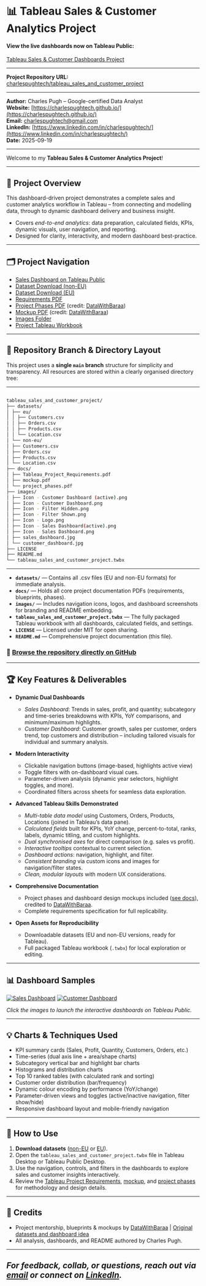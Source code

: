 # 📊 Tableau Sales & Customer Analytics Project

#### View the live dashboards now on Tableau Public:  
[Tableau Sales & Customer Dashboards Project](https://public.tableau.com/app/profile/charlespughtech/viz/tableau_sales_project/SalesDashboard)

---

**Project Repository URL:**  
[charlespughtech/tableau_sales_and_customer_project](https://github.com/charlespughtech/tableau_sales_and_customer_project)

---

**Author:** Charles Pugh – Google-certified Data Analyst  
**Website:** [https://charlespughtech.github.io/](https://charlespughtech.github.io/)  
**Email:** [charlespughtech@gmail.com](mailto:charlespughtech@gmail.com)  
**LinkedIn:** [https://www.linkedin.com/in/charlespughtech/](https://www.linkedin.com/in/charlespughtech/)  
**Date:** 2025-09-19  

---

Welcome to my **Tableau Sales & Customer Analytics Project**!  

---

## 📖 Project Overview

This dashboard-driven project demonstrates a complete sales and customer analytics workflow in Tableau – from connecting and modelling data, through to dynamic dashboard delivery and business insight.

- Covers *end-to-end analytics*: data preparation, calculated fields, KPIs, dynamic visuals, user navigation, and reporting.
- Designed for clarity, interactivity, and modern dashboard best-practice.

---

## 🗂️ Project Navigation

- [Sales Dashboard on Tableau Public](https://public.tableau.com/app/profile/charlespughtech/viz/tableau_sales_project/SalesDashboard)
- [Dataset Download (non-EU)](https://github.com/charlespughtech/tableau_sales_and_customer_project/tree/main/datasets/non-eu/)
- [Dataset Download (EU)](https://github.com/charlespughtech/tableau_sales_and_customer_project/tree/main/datasets/eu/)
- [Requirements PDF](https://github.com/charlespughtech/tableau_sales_and_customer_project/blob/main/docs/Tableau_Project_Requirements.pdf)
- [Project Phases PDF](https://github.com/charlespughtech/tableau_sales_and_customer_project/blob/main/docs/project_phases.pdf) (credit: [DataWithBaraa](https://github.com/DataWithBaraa/))
- [Mockup PDF](https://github.com/charlespughtech/tableau_sales_and_customer_project/blob/main/docs/mockup.pdf) (credit: [DataWithBaraa](https://github.com/DataWithBaraa/))
- [Images Folder](https://github.com/charlespughtech/tableau_sales_and_customer_project/tree/main/images/)
- [Project Tableau Workbook](https://github.com/charlespughtech/tableau_sales_and_customer_project/blob/main/tableau_sales_and_customer_project.twbx)

---

## 🌳 Repository Branch & Directory Layout

This project uses a **single `main` branch** structure for simplicity and transparency. All resources are stored within a clearly organised directory tree:

---

```bash

tableau_sales_and_customer_project/
├── datasets/
│ ├── eu/
│ │ ├── Customers.csv
│ │ ├── Orders.csv
│ │ ├── Products.csv
│ │ └── Location.csv
│ └── non-eu/
│ ├── Customers.csv
│ ├── Orders.csv
│ ├── Products.csv
│ └── Location.csv
├── docs/
│ ├── Tableau_Project_Requirements.pdf
│ ├── mockup.pdf
│ └── project_phases.pdf
├── images/
│ ├── Icon - Customer Dashboard (active).png
│ ├── Icon - Customer Dashboard.png
│ ├── Icon - Filter Hidden.png
│ ├── Icon - Filter Shown.png
│ ├── Icon - Logo.png
│ ├── Icon - Sales Dashboard(active).png
│ ├── Icon - Sales Dashboard.png
│ ├── sales_dashboard.jpg
│ └── customer_dashboard.jpg
├── LICENSE
├── README.md
└── tableau_sales_and_customer_project.twbx

```

---


- **`datasets/`** — Contains all .csv files (EU and non-EU formats) for immediate analysis.
- **`docs/`** — Holds all core project documentation PDFs (requirements, blueprints, phases).
- **`images/`** — Includes navigation icons, logos, and dashboard screenshots for branding and README embedding.
- **`tableau_sales_and_customer_project.twbx`** — The fully packaged Tableau workbook with all dashboards, calculated fields, and settings.
- **`LICENSE`** — Licensed under MIT for open sharing.
- **`README.md`** — Comprehensive project documentation (this file).

### 🔗 [Browse the repository directly on GitHub](https://github.com/charlespughtech/tableau_sales_and_customer_project/)

---

## 🏆 Key Features & Deliverables

- **Dynamic Dual Dashboards**  
  - *Sales Dashboard*: Trends in sales, profit, and quantity; subcategory and time-series breakdowns with KPIs, YoY comparisons, and minimum/maximum highlights.  
  - *Customer Dashboard*: Customer growth, sales per customer, orders trend, top customers and distribution – including tailored visuals for individual and summary analysis.

- **Modern Interactivity**  
  - Clickable navigation buttons (image-based, highlights active view)
  - Toggle filters with on-dashboard visual cues.
  - Parameter-driven analysis (dynamic year selectors, highlight toggles, and more).
  - Coordinated filters across sheets for seamless data exploration.

- **Advanced Tableau Skills Demonstrated**  
  - *Multi-table data model* using Customers, Orders, Products, Locations (joined in Tableau’s data pane).
  - *Calculated fields* built for KPIs, YoY change, percent-to-total, ranks, labels, dynamic titling, and custom highlights.
  - *Dual synchronised axes* for direct comparison (e.g. sales vs profit).
  - *Interactive tooltips* contextual to current selection.
  - *Dashboard actions*: navigation, highlight, and filter.
  - *Consistent branding* via custom icons and images for navigation/filter states.
  - *Clean, modular layouts* with modern UX considerations.

- **Comprehensive Documentation**  
  - Project phases and dashboard design mockups included ([see docs](https://github.com/charlespughtech/tableau_sales_and_customer_project/tree/main/docs/)), credited to [DataWithBaraa](https://github.com/DataWithBaraa/).
  - Complete requirements specification for full replicability.

- **Open Assets for Reproducibility**  
  - Downloadable datasets (EU and non-EU versions, ready for Tableau).
  - Full packaged Tableau workbook (`.twbx`) for local exploration or editing.

---

## 📊 Dashboard Samples

[![Sales Dashboard](https://github.com/charlespughtech/tableau_sales_and_customer_project/blob/main/images/sales_dashboard.jpg)](https://public.tableau.com/app/profile/charlespughtech/viz/tableau_sales_project/SalesDashboard)
[![Customer Dashboard](https://github.com/charlespughtech/tableau_sales_and_customer_project/blob/main/images/customer_dashboard.jpg)](https://public.tableau.com/app/profile/charlespughtech/viz/tableau_sales_project/SalesDashboard)

*Click the images to launch the interactive dashboards on Tableau Public.*

---

## 💡 Charts & Techniques Used

- KPI summary cards (Sales, Profit, Quantity, Customers, Orders, etc.)
- Time-series (dual axis line + area/shape charts)
- Subcategory vertical bar and highlight bar charts
- Histograms and distribution charts
- Top 10 ranked tables (with calculated rank and sorting)
- Customer order distribution (bar/frequency)
- Dynamic colour encoding by performance (YoY/change)
- Parameter-driven views and toggles (active/inactive navigation, filter show/hide)
- Responsive dashboard layout and mobile-friendly navigation

---

## 📝 How to Use

1. **Download datasets** ([non-EU](https://github.com/charlespughtech/tableau_sales_and_customer_project/tree/main/datasets/non-eu) or [EU](https://github.com/charlespughtech/tableau_sales_and_customer_project/tree/main/datasets/eu)).
2. Open the `tableau_sales_and_customer_project.twbx` file in Tableau Desktop or Tableau Public Desktop.
3. Use the navigation, controls, and filters in the dashboards to explore sales and customer insights interactively.
4. Review the [Tableau Project Requirements](https://github.com/charlespughtech/tableau_sales_and_customer_project/blob/main/docs/Tableau_Project_Requirements.pdf), [mockup](https://github.com/charlespughtech/tableau_sales_and_customer_project/blob/main/docs/mockup.pdf), and [project phases](https://github.com/charlespughtech/tableau_sales_and_customer_project/blob/main/docs/project_phases.pdf) for methodology and design details.

---

## 🙏 Credits

- Project mentorship, blueprints & mockups by [DataWithBaraa](https://github.com/DataWithBaraa) | [Original datasets and dashboard idea](https://www.datawithbaraa.com/tableau/tableau-sales-project-thank-you/)
- All analysis, dashboards, and README authored by Charles Pugh.

---

*For feedback, collab, or questions, reach out via [email](mailto:charlespughtech@gmail.com) or connect on [LinkedIn](https://www.linkedin.com/in/charlespughtech/).*
---

